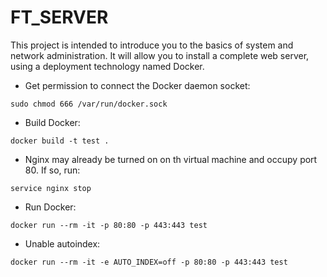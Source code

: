 # FT_SERVER

This project is intended to introduce you to the basics of system and network administration. It will allow you to install a complete web server, using a deployment technology named Docker.

* Get permission to connect the Docker daemon socket:
```
sudo chmod 666 /var/run/docker.sock
```

* Build Docker:
```
docker build -t test .
```

* Nginx may already be turned on on th virtual machine and occupy port 80. If so, run:
```
service nginx stop
```

* Run Docker:
```
docker run --rm -it -p 80:80 -p 443:443 test
```

* Unable autoindex:
```
docker run --rm -it -e AUTO_INDEX=off -p 80:80 -p 443:443 test
```